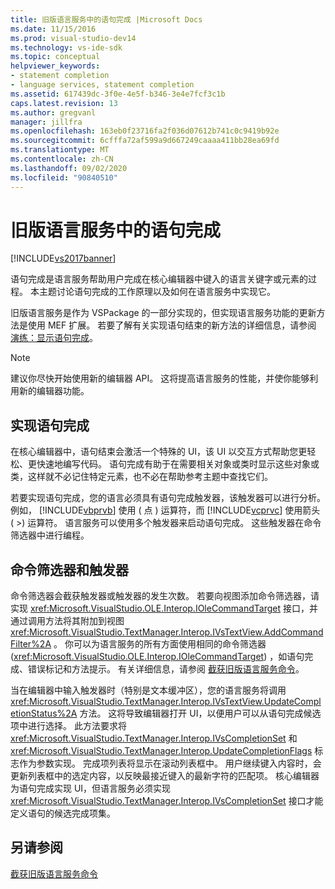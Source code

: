 ```yaml
---
title: 旧版语言服务中的语句完成 |Microsoft Docs
ms.date: 11/15/2016
ms.prod: visual-studio-dev14
ms.technology: vs-ide-sdk
ms.topic: conceptual
helpviewer_keywords:
- statement completion
- language services, statement completion
ms.assetid: 617439dc-3f0e-4e5f-b346-3e4e7fcf3c1b
caps.latest.revision: 13
ms.author: gregvanl
manager: jillfra
ms.openlocfilehash: 163eb0f23716fa2f036d07612b741c0c9419b92e
ms.sourcegitcommit: 6cfffa72af599a9d667249caaaa411bb28ea69fd
ms.translationtype: MT
ms.contentlocale: zh-CN
ms.lasthandoff: 09/02/2020
ms.locfileid: "90840510"
---
```

# <a name="statement-completion-in-a-legacy-language-service"></a>旧版语言服务中的语句完成
[!INCLUDE[vs2017banner](../../includes/vs2017banner.md)]

语句完成是语言服务帮助用户完成在核心编辑器中键入的语言关键字或元素的过程。 本主题讨论语句完成的工作原理以及如何在语言服务中实现它。  
  
 旧版语言服务是作为 VSPackage 的一部分实现的，但实现语言服务功能的更新方法是使用 MEF 扩展。 若要了解有关实现语句结束的新方法的详细信息，请参阅 [演练：显示语句完成](../../extensibility/walkthrough-displaying-statement-completion.md)。  
  
> [!NOTE]
> 建议你尽快开始使用新的编辑器 API。 这将提高语言服务的性能，并使你能够利用新的编辑器功能。  
  
## <a name="implementing-statement-completion"></a>实现语句完成  
 在核心编辑器中，语句结束会激活一个特殊的 UI，该 UI 以交互方式帮助您更轻松、更快速地编写代码。 语句完成有助于在需要相关对象或类时显示这些对象或类，这样就不必记住特定元素，也不必在帮助参考主题中查找它们。  
  
 若要实现语句完成，您的语言必须具有语句完成触发器，该触发器可以进行分析。 例如， [!INCLUDE[vbprvb](../../includes/vbprvb-md.md)] 使用 ( 点 ) 运算符，而 [!INCLUDE[vcprvc](../../includes/vcprvc-md.md)] 使用箭头 ( >) 运算符。 语言服务可以使用多个触发器来启动语句完成。 这些触发器在命令筛选器中进行编程。  
  
## <a name="command-filters-and-triggers"></a>命令筛选器和触发器  
 命令筛选器会截获触发器或触发器的发生次数。 若要向视图添加命令筛选器，请实现 <xref:Microsoft.VisualStudio.OLE.Interop.IOleCommandTarget> 接口，并通过调用方法将其附加到视图 <xref:Microsoft.VisualStudio.TextManager.Interop.IVsTextView.AddCommandFilter%2A> 。 你可以为语言服务的所有方面使用相同的命令筛选器 (<xref:Microsoft.VisualStudio.OLE.Interop.IOleCommandTarget>) ，如语句完成、错误标记和方法提示。 有关详细信息，请参阅 [截获旧版语言服务命令](../../extensibility/internals/intercepting-legacy-language-service-commands.md)。  
  
 当在编辑器中输入触发器时（特别是文本缓冲区），您的语言服务将调用 <xref:Microsoft.VisualStudio.TextManager.Interop.IVsTextView.UpdateCompletionStatus%2A> 方法。 这将导致编辑器打开 UI，以便用户可以从语句完成候选项中进行选择。 此方法要求将 <xref:Microsoft.VisualStudio.TextManager.Interop.IVsCompletionSet> 和 <xref:Microsoft.VisualStudio.TextManager.Interop.UpdateCompletionFlags> 标志作为参数实现。 完成项列表将显示在滚动列表框中。 用户继续键入内容时，会更新列表框中的选定内容，以反映最接近键入的最新字符的匹配项。 核心编辑器为语句完成实现 UI，但语言服务必须实现 <xref:Microsoft.VisualStudio.TextManager.Interop.IVsCompletionSet> 接口才能定义语句的候选完成项集。  
  
## <a name="see-also"></a>另请参阅  
 [截获旧版语言服务命令](../../extensibility/internals/intercepting-legacy-language-service-commands.md)
